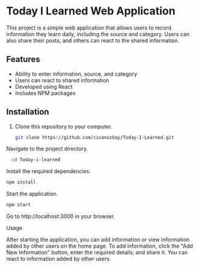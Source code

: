 
# Today I Learned Web Application

This project is a simple web application that allows users to record information they learn daily, including the source and category. Users can also share their posts, and others can react to the shared information.

## Features

- Ability to enter information, source, and category
- Users can react to shared information
- Developed using React
- Includes NPM packages

## Installation

1. Clone this repository to your computer.
   ```bash
   git clone https://github.com/civanozbay/Today-I-Learned.git
Navigate to the project directory.
```bash
  cd Today-i-learned
```
Install the required dependencies.
  ```bash
npm install
```
Start the application.
```bash
npm start
```
Go to http://localhost:3000 in your browser.

Usage

After starting the application, you can add information or view information added by other users on the home page.
To add information, click the "Add New Information" button, enter the required details, and share it.
You can react to information added by other users.
